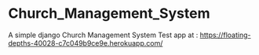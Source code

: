 # Church_Management_System
A simple django Church Management System
Test app at : https://floating-depths-40028-c7c049b9ce9e.herokuapp.com/
